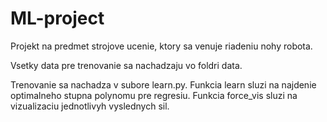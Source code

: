 # ML-project

Projekt na predmet strojove ucenie, ktory sa venuje riadeniu nohy robota.

Vsetky data pre trenovanie sa nachadzaju vo foldri data.

Trenovanie sa nachadza v subore learn.py. Funkcia learn sluzi na najdenie optimalneho stupna polynomu pre regresiu.
Funkcia force_vis sluzi na vizualizaciu jednotlivyh vyslednych sil.
